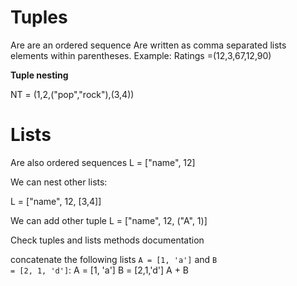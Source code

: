 # Tuples

Are are an ordered sequence
Are written as comma separated lists elements within parentheses.
Example:
Ratings =(12,3,67,12,90)

**Tuple nesting**

NT = (1,2,("pop","rock"),(3,4))

# Lists
Are also ordered sequences
L = ["name", 12]

We can nest other lists:

L = ["name", 12, [3,4]]

We can add other tuple
L = ["name", 12, ("A", 1)]


Check tuples and lists methods documentation

concatenate the following lists <code>A = [1, 'a']</code> and <code>B = [2, 1, 'd']</code>:
A = [1, 'a']
B = [2,1,'d']
A + B